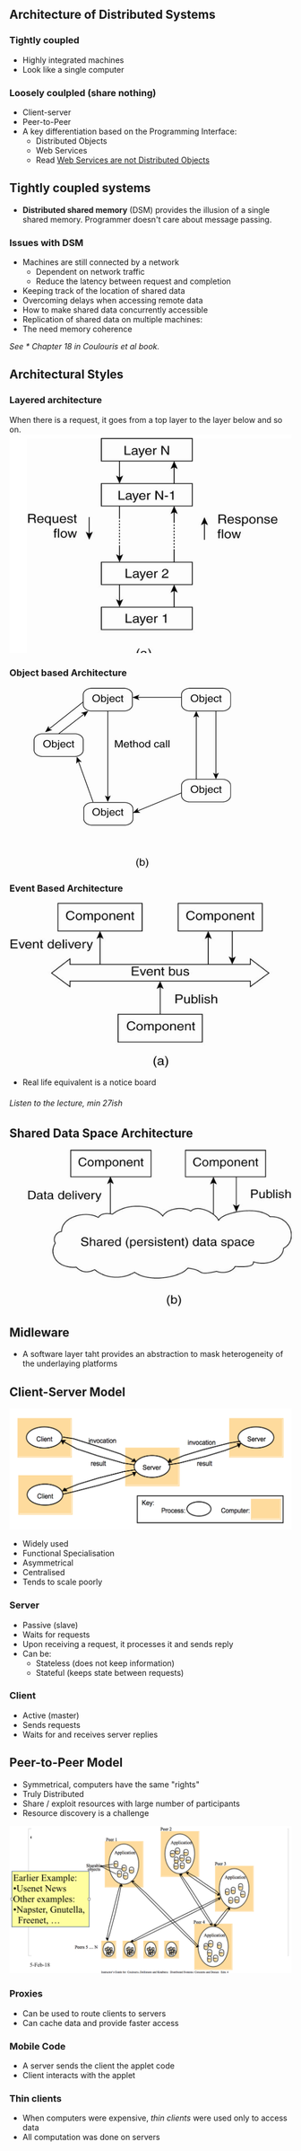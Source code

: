 <!-- Google Analytics -->
<script async src="https://www.googletagmanager.com/gtag/js?id=UA-113560131-1"></script>
<script>
  window.dataLayer = window.dataLayer || [];
  function gtag(){dataLayer.push(arguments);}
  gtag('js', new Date());
  gtag('config', 'UA-113560131-1');
</script>

## Architecture of Distributed Systems

### Tightly coupled
* Highly integrated machines
* Look like a single computer

### Loosely coulpled (share nothing)
* Client-server
* Peer-to-Peer
* A key differentiation based on the Programming Interface:
    * Distributed Objects
    * Web Services
    * Read [Web Services are not Distributed Objects](http://www.allthingsdistributed.com/historical/archives/000343.html)

## Tightly coupled systems

* **Distributed shared memory** (DSM) provides the illusion of a single shared memory. Programmer doesn't care about message passing.

### Issues with DSM
* Machines are still connected by a network
    * Dependent on network traffic
    * Reduce the latency between request and completion
* Keeping track of the location of shared data
* Overcoming delays when accessing remote data
* How to make shared data concurrently accessible
* Replication of shared data on multiple machines:
* The need memory coherence

_See * Chapter 18 in Coulouris et al book._

## Architectural Styles

### Layered architecture
When there is a request, it goes from a top layer to the layer below and so on.
![figure2.1](figure2.1-tanenbaum.png)

### Object based Architecture
![](object-based.png)

### Event Based Architecture
![](event-based.png)
* Real life equivalent is a notice board
###### Listen to the lecture, min 27ish

## Shared Data Space Architecture
![](shared-data-space.png)

## Midleware
* A software layer taht provides an abstraction to mask heterogeneity of the underlaying platforms


## Client-Server Model
![](client-server-model.png)
* Widely used
* Functional Specialisation
* Asymmetrical
* Centralised
* Tends to scale poorly

### Server
* Passive (slave)
* Waits for requests
* Upon receiving a request, it processes it and sends reply
* Can be:
    * Stateless (does not keep information)
    * Stateful (keeps state between requests)

### Client
* Active (master)
* Sends requests
* Waits for and receives server replies


## Peer-to-Peer Model
* Symmetrical, computers have the same "rights"
* Truly Distributed
* Share / exploit resources with large number of participants
* Resource discovery is a challenge

![](peer-to-peer-model.png)


### Proxies
* Can be used to route clients to servers
* Can cache data and provide faster access


### Mobile Code
* A server sends the client the applet code
* Client interacts with the applet

### Thin clients
* When computers were expensive, _thin clients_ were used only to access data
* All computation was done on servers
